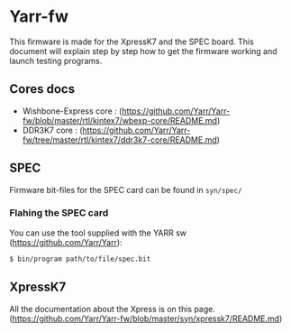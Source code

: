 # Yarr-fw
This firmware is made for the XpressK7 and the SPEC board. This document will explain step by step how to get the firmware working and launch testing programs.

## Cores docs

* Wishbone-Express core : (https://github.com/Yarr/Yarr-fw/blob/master/rtl/kintex7/wbexp-core/README.md)
* DDR3K7 core : (https://github.com/Yarr/Yarr-fw/tree/master/rtl/kintex7/ddr3k7-core/README.md)

## SPEC
Firmware bit-files for the SPEC card can be found in `syn/spec/`

### Flahing the SPEC card
You can use the tool supplied with the YARR sw (https://github.com/Yarr/Yarr):
```bash
$ bin/program path/to/file/spec.bit
```

## XpressK7

All the documentation about the Xpress is on this page.
(https://github.com/Yarr/Yarr-fw/blob/master/syn/xpressk7/README.md)

